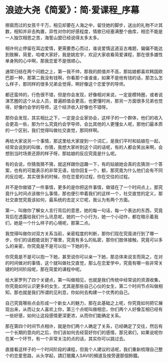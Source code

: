 # 浪迹大尧《简爱》：简·爱课程_序幕

擦肩而过的女孩千千万，相见却要在人海之中，留住她的脚步，送出的礼物不计其数，相知并非去构置，异性对你的好感程度，情歌已经塞满整个曲库，相恋不能是一人独饮相思之苦，海誓山盟已经说得太多太多。

相许何止停留在耳边爱情，更需要悉心而过，谁说爱情这道亘古难题，偏偏不能达到致解，简爱，哈喽大家好，我是姚宏宇，欢迎大家收看简爱课程，那在很多雄性单身狗的心中啊，那我恋爱不是很顺心。

通常归结在两个问题之上，第一我不帅，那我的颜值并不高，那姑娘都喜欢韩国欧巴那一种，那第二我没有钱啊，你看那个谁谁谁，如果不是他有钱的话，那怎么怎么样子，那同样的很多兄弟会觉得，啊好像这个恋爱学的导师。

都还蛮帅的，行色很不错，但是你会发现，好像相对来说，一定是模特圈，或者说演艺圈的这个从业人员，普遍颜值会更高，也更懂时尚，那另一方面很多兄弟也觉得，好像约会学的导师，这个经济收入好像也不错呀。

那你会发现，其实相比之下，一定是企业家协会，这样子的一个群体，他们的收入会更高一些，那为什么究竟约会学导师，会比其他的人更懂女人呢，那他们最本质的一个区别，我们觉得叫做社交直觉，那同样啊。

再给大家说另一个事情，那这里给大家提到一个词汇，是我们平时和姑娘在一起，经常会说到的叫做，你猜，我想大家听到这个词的话呢，有的人都会笑出来啊，会想到当时场景还原的样子呀，那姑娘的反应究竟是什么呢。

有的会说，你猜我猜不猜，就这样跟你逗趣一下，有的姑娘她会真的去猜测一个答案，也有的可能表示的非常无语，给你回复一个，额，那究竟为什么他们会有不同的反应呢，其实很多的时候，你在恋爱的过程，你在交往的过程。

并不是你做错了一件事情，更多的是你把这件事情，做错在了一个时间点上，那究竟什么时间点该做什么事情，那也便引申着我们的这样一个，社交直觉的定义，那社交直觉究竟该如何，最系统的去定义它呢，我认为有两个方面。

第一，叫做你了解女人言行背后的意思，她的每一句话，每一个表达的东西，究竟背后在透露给我们什么讯息呢，她的一个小行为，她一个小动作，都在暗示着我们，她是一个什么样子的心境呢，那第二点。

我觉得叫做你对双方关系当前，亲密程度的判断，那你们现在究竟进行到了哪一步，你们的话题能说到了哪里，究竟有多么的私密，那你们肢体接触，究竟可以多么的亲密，你究竟是不是可以拉一下她的手。

你究竟是不是可以抱一下她，甚至说你可以亲一下她，那总体来说言而简之，在对的时间做对的事情，这个就叫做社交直觉，那么在恋爱学中，究竟有哪一些非常关键的时间阶段呢，那在简爱的课程中呢。

给大家罗列了四个关键点，第一叫做相见，也就是我们传统中经常说的资源收集，你究竟如何认识更多的女生，尤其是那些自己心仪的女生，第二个时间节点叫做相知，那也就是我们所谓的见利息，你如何去构建一个优秀的自己。

自己究竟哪些点会形成一个新女人的魅力，那在此基础之上呢，你究竟如何把它展现出来，从而让女人喜欢上你，第三个点呢叫做相恋，你们两个人好像互相已经有一些好感，如何让这段感情更深更浓，从而你们能确定关系。

那在第四个时间节点相许，就是你们两个人确定了关系，已经确定了交往，然后有一个长期的意向的之后，你们该如何去经营好你们的感情，那兄弟们，如果说呢你在某一个环节，有一个非常关注的点的话，其实你可以跳过去。

直接看这样子的一个时间阶段的课程，但我个人建议的话呢，我们重新梳理自己整个的恋爱思路，从头学起，請訂閱魔人SAVI的頻道及按旁邊那個鈴鐺。

